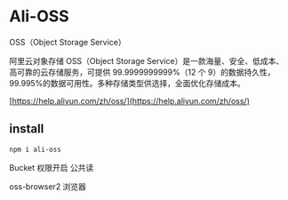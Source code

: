 # Ali-OSS

OSS（Object Storage Service）

阿里云对象存储 OSS（Object Storage Service）是一款海量、安全、低成本、高可靠的云存储服务，可提供 99.9999999999%（12 个 9）的数据持久性，99.995%的数据可用性。多种存储类型供选择，全面优化存储成本。

[https://help.aliyun.com/zh/oss/](https://help.aliyun.com/zh/oss/)

## install

```bash
npm i ali-oss
```


Bucket 权限开启
公共读

oss-browser2 浏览器
